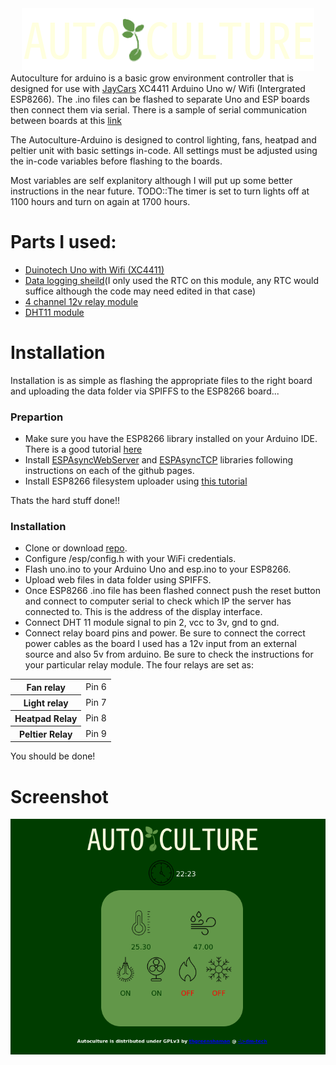 
<div align="center"><img src="/logo.png" alt="Autoculture logo"></div>
<div>
Autoculture for arduino is a basic grow environment controller that is designed for use with <a href="https://www.jaycar.co.nz">JayCars</a> XC4411 Arduino Uno w/ Wifi (Intergrated ESP8266). The .ino files can be flashed to separate Uno and ESP boards then connect them via serial. There is a sample of serial communication between boards at this <a href="https://www.hackster.io/RoboticaDIY/send-data-from-arduino-to-nodemcu-and-nodemcu-to-arduino-17d47a">link</a>

The Autoculture-Arduino is designed to control lighting, fans, heatpad and peltier unit with basic settings in-code. All settings must be adjusted using the in-code variables before flashing to the boards.

Most variables are self explanitory although I will put up some better instructions in the near future.
TODO::The timer is set to turn lights off at 1100 hours and turn on again at 1700 hours.


# Parts I used:

 * <a href="https://www.jaycar.co.nz/uno-with-wi-fi/p/XC4411">Duinotech Uno with Wifi (XC4411)</a>
 * <a href="https://www.jaycar.co.nz/arduino-compatible-data-logging-shield/p/XC4536">Data logging sheild</a>(I only used the RTC on this module, any RTC would suffice although the code may need edited in that case)
 * <a href="https://www.jaycar.co.nz/arduino-compatible-4-channel-12v-relay-module/p/XC4440">4 channel 12v relay module</a>
 * <a href="https://www.jaycar.co.nz/arduino-compatible-temperature-and-humidity-sensor-module/p/XC4520">DHT11 module</a>

# Installation
Installation is as simple as flashing the appropriate files to the right board and uploading the data folder via SPIFFS to the ESP8266 board...

<h3>Prepartion</h3>

* Make sure you have the ESP8266 library installed on your Arduino IDE. There is a good tutorial <a href="https://randomnerdtutorials.com/how-to-install-esp8266-board-arduino-ide/">here</a>
* Install <a href="https://github.com/me-no-dev/ESPAsyncWebServer">ESPAsyncWebServer</a> and <a href="https://github.com/me-no-dev/ESPAsyncTCP">ESPAsyncTCP</a> libraries following instructions on each of the github pages.
* Install ESP8266 filesystem uploader using <a href="https://randomnerdtutorials.com/install-esp8266-filesystem-uploader-arduino-ide/">this tutorial</a>

Thats the hard stuff done!!

 <h3>Installation</h3>

 * Clone or download <a href="https://github.com/thgreenshaman/Autoculture-Arduino/">repo</a>.
 * Configure /esp/config.h with your WiFi credentials.
 * Flash uno.ino to your Arduino Uno and esp.ino to your ESP8266.
 * Upload web files in data folder using SPIFFS.
  * Once ESP8266 .ino file has been flashed connect push the reset button and connect to computer serial to check which IP the server has connected to. This is the address of the display interface.
 * Connect DHT 11 module signal to pin 2, vcc to 3v, gnd to gnd.
 * Connect relay board pins and power. Be sure to connect the correct power cables as the board I used has a 12v input from an external source and also 5v from arduino. Be sure to check the instructions for your particular relay module.
 The four relays are set as:
 <table align="center">
   <tr>
    <th>Fan relay</th>
    <td>Pin 6</td>
   </tr>
   <tr>
    <th>Light relay</th>
    <td>Pin 7</td>
   </tr>
   <tr>
    <th>Heatpad Relay</th>
    <td>Pin 8</td>
   </tr>
   <tr>
    <th>Peltier Relay</th>
    <td>Pin 9</td>
   </tr>
 </table>

 You should be done!

 # Screenshot
 </div>
 <div align="center">
 <img src="screenshot.png" alt="Screenshot">

 </div>
</body>
